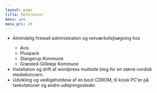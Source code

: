 ```yaml
---
layout: page
title: Referencer
menu: yes
menu_pri: 20
---
```

<ul>
<li>Almindelig firewall administration og netv&aelig;rksfejls&oslash;gning hos</p>
<ul>
<li>Avis</li>
<li>Pluspack</li>
<li>Slangerup Kommune</li>
<li>Græsted-Gilleleje Kommune</li>
</ul></li>
<li>Installation og drift af wordpress multisite blog for en st&oslash;rre nordisk mediekoncern.</li>
<li>Udvikling og vedligeholdese af en boot CDROM, til kiosk PC'er p&aring; tankstationer og andre udlejningssteder.</li>
</ul>

